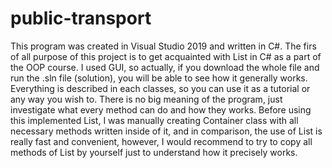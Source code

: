 # public-transport
This program was created in Visual Studio 2019 and written in C#. The firs of all purpose of this project is to get acquainted with List in C# as a part of the OOP course. I used GUI, so actually, if you download the whole file and run the .sln file (solution), you will be able to see how it generally works. Everything is described in each classes, so you can use it as a tutorial or any way you wish to. There is no big meaning of the program, just investigate what every method can do and how they works. Before using this implemented List, I was manually creating Container class with all necessary methods written inside of it, and in comparison, the use of List is really fast and convenient, however, I would recommend to try to copy all methods of List by yourself just to understand how it precisely works. 
